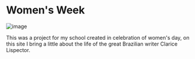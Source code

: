 # Women's Week

![image](https://user-images.githubusercontent.com/99215787/224552707-5dd50300-1b09-4209-b059-dcec2824c571.png)


This was a project for my school created in celebration of women's day, on this site I bring a little about the life of the great Brazilian writer Clarice Lispector.
